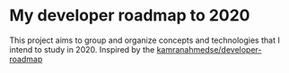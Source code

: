 # My developer roadmap to 2020
This project aims to group and organize concepts and technologies that I intend to study in 2020. Inspired by the [kamranahmedse/developer-roadmap](https://github.com/kamranahmedse/developer-roadmap)